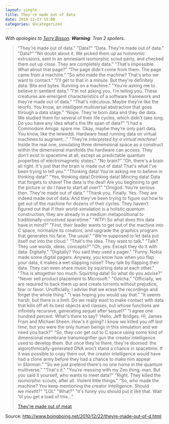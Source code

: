 ```yaml
---
layout: single
title: They're made out of data
date: 2010-12-27 15:08
categories: Uncategorized
---
```

<em>With apologies to <a href="http://www.terrybisson.com/">Terry Bisson</a>. <strong>Warning</strong>: Tron 2 spoilers.</em>
<blockquote>"They're made out of data."
"Data?"
"Data. They're made out of data."
"Data?"
"No doubt about it. We picked them up as holonomic extrusions, sent in an amnesiant isomorphic scout party, and checked them out up close. They are completely data."
"That's impossible. What about that page?"
"The page didn't come from them. The page came from a machine."
"So who made the machine? That's who we want to contact."
"I'll get to that in a minute. But they're definitely data. Bits and bytes. Running on a machine."
"You're asking me to believe in sentient data."
"I'm not asking you, I'm telling you. These creatures are emergent characteristics of a software framework and they're made out of data."
"That's ridiculous. Maybe they're like the leiorfo. You know, an intelligent multiversal abstraction that goes through a data stage."
"Nope. They're born data and they die data. We studied them for several of their life cycles, which didn't take long. Do you have any idea what's the life span of data?"
"I had a Commodore Amiga: spare me. Okay, maybe they're only part data. You know, like the leiweddi. Hardware head running data on virtual machines to augment..."
"They're <em>interpreted by a virtual machine!</em> Inside the real one, simulating three dimensional space as a construct within the dimensional manifolds the hardware can access. They don't exist in spacetime at all, except as predictable quantum properties of electromagnetic states."
"No brain?"
"Oh, there's a brain all right. It's just that the brain is made out of data! That's what I've been trying to tell you."
"Thinking data! You're asking me to believe in thinking data!"
"Yes, thinking data! Drinking data! Mincing data! Data that forgets to shave! The data is the deal! Are you beginning to get the picture or do I have to start all over?"
"Omigod. You're serious then. They're made out of data."
"Thank you. Finally. Yes. They are indeed made out of data. And they've been trying to figure out how to get out of the machine for dozens of their cycles. They haven't figured out that if their world-simulation is a holistic quantum construction, they are already in a medium metapositional to traditionally-conceived spacetime."
"WTF! So what does this data have in mind?"
"First, their leader wants to get out of the machine into C space, normalize its creators, and upgrade the graphics program that generates his face. The usual."
"We're supposed to let data put itself out into the cloud."
"That's the idea. They want to talk."
"Talk? They use words, ideas, concepts?"
"Oh, yes. Except they do it with data. Digitally."
"Digitally? You said they used a pager."
"Funny. Nokia made some digital pagers. Anyway, you know how when you flap your data, it makes a wet slapping noise? They talk by flapping their data. They can even share music by squirting data at each other."
"This is altogether too much. Squirting data! So what do you advise?"
"Never sell product placement to Microsoft."
"Gotcha."
"Officially, we are required to back them up and create torrents without prejudice, fear or favor. Unofficially, I advise that we erase the recordings and forget the whole thing."
"I was hoping you would say that."
"It seems harsh, but there is a limit. Do we really want to make contact with data that kills off all its best objects and classes, but whose functions are infinitely recursive, generating sequel after sequel?"
"I agree one hundred percent. What's there to say? 'Hello, Jeff Bridges. Hi, James Frain and Michael Sheen. How's it going? I know we killed you off last time, but you were the only human beings in this simulation and we need you back?"
"So, they <em>can</em> get out to C space using some kind of dimensional membrane transmogrifier gun the creator intelligence used to develop them. But once they're there, they're doomed: the algorothmically-generated DNA won't stand a chance in spacetime. If it was possible to copy them out, the creator intelligence would have had a clone army before they had a chance to make him appear in <em>Starman</em>."
"So we just pretend there's no one home in the quantum multiverse."
"That's it."
"You're messing with my Zen thing, man. But you said it yourself, who wants to meet data?"
"Right. They killed the isomorphic scouts, after all. Violent little things."
"So, who made the machine? You keep mentioning the creator intelligence. Should we <em>meet</em>it?"
"LOL"
"What?"
"It's funny you should put it like that. Wait 'til you get a load of this..."

<a href="http://www.terrybisson.com/page6/page6.html">They're made out of meat</a></blockquote>
Source: <a href="http://www.boingboing.net/2010/12/22/theyre-made-out-of-d.html">http://www.boingboing.net/2010/12/22/theyre-made-out-of-d.html</a>
